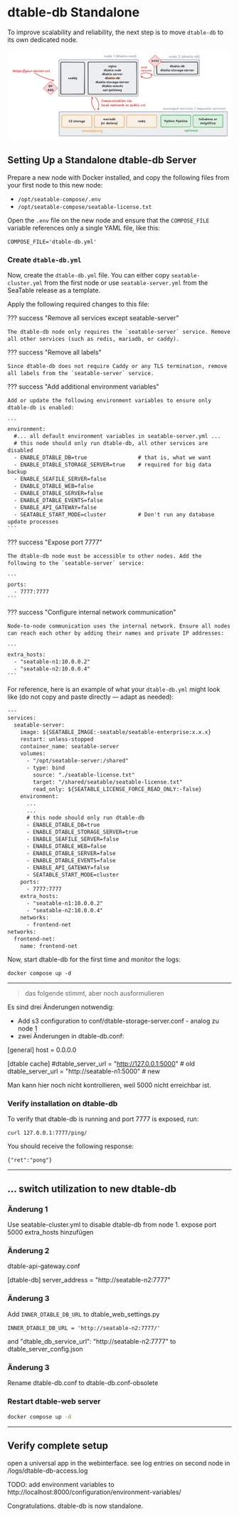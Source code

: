 # dtable-db Standalone

To improve scalability and reliability, the next step is to move `dtable-db` to its own dedicated node.

![SeaTable Cluster: dtable-db standalone](../../assets/images/seatable-cluster-dtable-db-standalone.png)

## Setting Up a Standalone dtable-db Server

Prepare a new node with Docker installed, and copy the following files from your first node to this new node:

- `/opt/seatable-compose/.env`
- `/opt/seatable-compose/seatable-license.txt`

Open the `.env` file on the new node and ensure that the `COMPOSE_FILE` variable references only a single YAML file, like this:

```
COMPOSE_FILE='dtable-db.yml'
```

### Create `dtable-db.yml`

Now, create the `dtable-db.yml` file. You can either copy `seatable-cluster.yml` from the first node or use `seatable-server.yml` from the SeaTable release as a template.

Apply the following required changes to this file:

??? success "Remove all services except seatable-server"

    The dtable-db node only requires the `seatable-server` service. Remove all other services (such as redis, mariadb, or caddy).

??? success "Remove all labels"

    Since dtable-db does not require Caddy or any TLS termination, remove all labels from the `seatable-server` service.

??? success "Add additional environment variables"

    Add or update the following environment variables to ensure only dtable-db is enabled:

    ```
    environment:
      #... all default environment variables in seatable-server.yml ...
      # this node should only run dtable-db, all other services are disabled
      - ENABLE_DTABLE_DB=true                # that is, what we want
      - ENABLE_DTABLE_STORAGE_SERVER=true    # required for big data backup
      - ENABLE_SEAFILE_SERVER=false
      - ENABLE_DTABLE_WEB=false
      - ENABLE_DTABLE_SERVER=false
      - ENABLE_DTABLE_EVENTS=false
      - ENABLE_API_GATEWAY=false
      - SEATABLE_START_MODE=cluster          # Don't run any database update processes
    ```

??? success "Expose port 7777"

    The dtable-db node must be accessible to other nodes. Add the following to the `seatable-server` service:

    ```
    ports:
      - 7777:7777
    ```

??? success "Configure internal network communication"

    Node-to-node communication uses the internal network. Ensure all nodes can reach each other by adding their names and private IP addresses:

    ```
    extra_hosts:
      - "seatable-n1:10.0.0.2"
      - "seatable-n2:10.0.0.4"
    ```

For reference, here is an example of what your `dtable-db.yml` might look like (do not copy and paste directly — adapt as needed):

```
---
services:
  seatable-server:
    image: ${SEATABLE_IMAGE:-seatable/seatable-enterprise:x.x.x}
    restart: unless-stopped
    container_name: seatable-server
    volumes:
      - "/opt/seatable-server:/shared"
      - type: bind
        source: "./seatable-license.txt"
        target: "/shared/seatable/seatable-license.txt"
        read_only: ${SEATABLE_LICENSE_FORCE_READ_ONLY:-false}
    environment:
      ...
      ...
      # this node should only run dtable-db
      - ENABLE_DTABLE_DB=true
      - ENABLE_DTABLE_STORAGE_SERVER=true
      - ENABLE_SEAFILE_SERVER=false
      - ENABLE_DTABLE_WEB=false
      - ENABLE_DTABLE_SERVER=false
      - ENABLE_DTABLE_EVENTS=false
      - ENABLE_API_GATEWAY=false
      - SEATABLE_START_MODE=cluster
    ports:
      - 7777:7777
    extra_hosts:
      - "seatable-n1:10.0.0.2"
      - "seatable-n2:10.0.0.4"
    networks:
      - frontend-net
networks:
  frontend-net:
    name: frontend-net
```

Now, start dtable-db for the first time and monitor the logs:

```
docker compose up -d
```

---

> das folgende stimmt, aber noch ausformulieren

Es sind drei Änderungen notwendig:

- Add s3 configuration to conf/dtable-storage-server.conf - analog zu node 1
- zwei Änderungen in dtable-db.conf:

[general]
host = 0.0.0.0

[dtable cache]
#dtable_server_url = "http://127.0.0.1:5000"  # old
dtable_server_url = "http://seatable-n1:5000"   # new

Man kann hier noch nicht kontrollieren, weil 5000 nicht erreichbar ist.

### Verify installation on dtable-db

To verify that dtable-db is running and port 7777 is exposed, run:

```
curl 127.0.0.1:7777/ping/
```

You should receive the following response:

```
{"ret":"pong"}
```



---

## ... switch utilization to new dtable-db

### Änderung 1

Use seatable-cluster.yml to disable dtable-db from node 1.
expose port 5000
extra_hosts hinzufügen

### Änderung 2

dtable-api-gateway.conf

[dtable-db]
server_address = "http://seatable-n2:7777"

### Änderung 3

Add `INNER_DTABLE_DB_URL` to dtable_web_settings.py

```
INNER_DTABLE_DB_URL = 'http://seatable-n2:7777/'
```

and "dtable_db_service_url": "http://seatable-n2:7777" to dtable_server_config.json

### Änderung 3

Rename dtable-db.conf to dtable-db.conf-obsolete



### Restart dtable-web server

```sh
docker compose up -d
```

---

## Verify complete setup 

open a universal app in the webinterface. see log entries on second node in /logs/dtable-db-access.log

TODO: add environment variables to  http://localhost:8000/configuration/environment-variables/

Congratulations. dtable-db is now standalone.